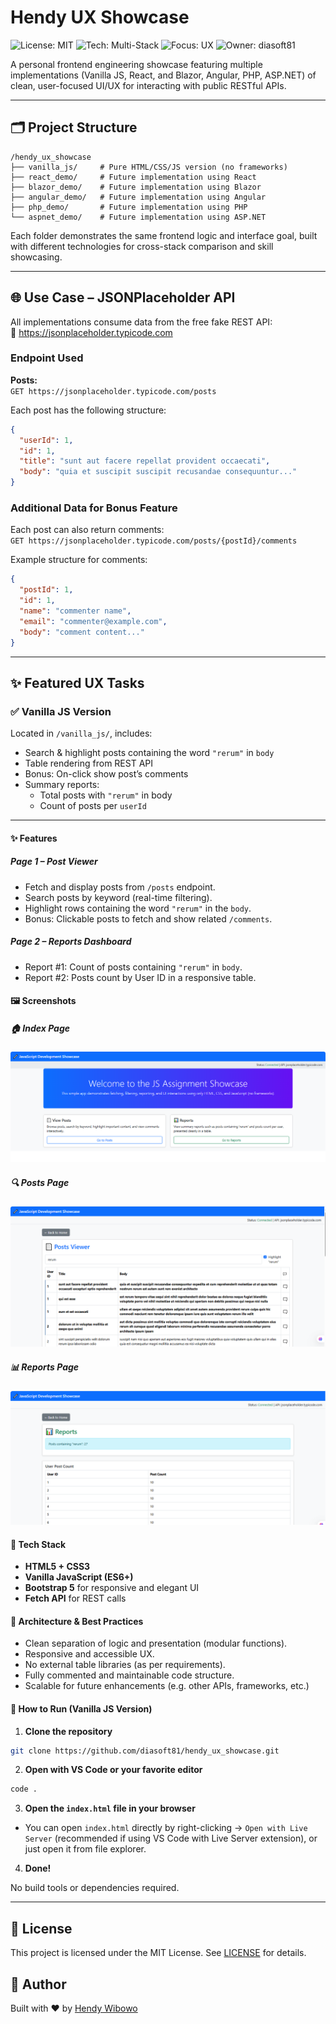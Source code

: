 # Hendy UX Showcase

![License: MIT](https://img.shields.io/badge/License-MIT-green.svg)
![Tech: Multi-Stack](https://img.shields.io/badge/Tech-Vanilla%20JS%20%7C%20React%20%7C%20Blazor%20%7C%20Angular%20%7C%20PHP%20%7C%20ASPNET-blueviolet.svg)
![Focus: UX](https://img.shields.io/badge/Focus-User%20Experience-orange.svg)
![Owner: diasoft81](https://img.shields.io/badge/GitHub-diasoft81-lightgrey.svg)

A personal frontend engineering showcase featuring multiple implementations (Vanilla JS, React, and Blazor, Angular, PHP, ASP.NET) of clean, user-focused UI/UX for interacting with public RESTful APIs.

---

## 🗂 Project Structure

```
/hendy_ux_showcase
├── vanilla_js/     # Pure HTML/CSS/JS version (no frameworks)
├── react_demo/     # Future implementation using React
├── blazor_demo/    # Future implementation using Blazor
├── angular_demo/   # Future implementation using Angular
├── php_demo/       # Future implementation using PHP
└── aspnet_demo/    # Future implementation using ASP.NET
```

Each folder demonstrates the same frontend logic and interface goal, built with different technologies for cross-stack comparison and skill showcasing.

---

## 🌐 Use Case – JSONPlaceholder API

All implementations consume data from the free fake REST API:  
📎 https://jsonplaceholder.typicode.com

### Endpoint Used

**Posts:**  
`GET https://jsonplaceholder.typicode.com/posts`

Each post has the following structure:

```json
{
  "userId": 1,
  "id": 1,
  "title": "sunt aut facere repellat provident occaecati",
  "body": "quia et suscipit suscipit recusandae consequuntur..."
}
```

### Additional Data for Bonus Feature

Each post can also return comments:  
`GET https://jsonplaceholder.typicode.com/posts/{postId}/comments`

Example structure for comments:

```json
{
  "postId": 1,
  "id": 1,
  "name": "commenter name",
  "email": "commenter@example.com",
  "body": "comment content..."
}
```

---

## ✨ Featured UX Tasks

### ✅ Vanilla JS Version
Located in `/vanilla_js/`, includes:
- Search & highlight posts containing the word `"rerum"` in `body`
- Table rendering from REST API
- Bonus: On-click show post’s comments
- Summary reports:
  - Total posts with `"rerum"` in body
  - Count of posts per `userId`

---
#### ✨ Features

##### Page 1 – Post Viewer
- Fetch and display posts from `/posts` endpoint.
- Search posts by keyword (real-time filtering).
- Highlight rows containing the word `"rerum"` in the `body`.
- Bonus: Clickable posts to fetch and show related `/comments`.

##### Page 2 – Reports Dashboard
- Report #1: Count of posts containing `"rerum"` in `body`.
- Report #2: Posts count by User ID in a responsive table.

#### 🖼️ Screenshots

##### 🏠 Index Page
![Index Screenshot](docs/images/index.png)

##### 🔍 Posts Page
![Posts Screenshot](docs/images/posts.png)

##### 📊 Reports Page
![Reports Screenshot](docs/images/reports.png)

#### 🎨 Tech Stack

- **HTML5 + CSS3**
- **Vanilla JavaScript (ES6+)**
- **Bootstrap 5** for responsive and elegant UI
- **Fetch API** for REST calls

#### 🧠 Architecture & Best Practices

- Clean separation of logic and presentation (modular functions).
- Responsive and accessible UX.
- No external table libraries (as per requirements).
- Fully commented and maintainable code structure.
- Scalable for future enhancements (e.g. other APIs, frameworks, etc.)

#### 🧪 How to Run (Vanilla JS Version)

1. **Clone the repository**

```bash
git clone https://github.com/diasoft81/hendy_ux_showcase.git
```

2. **Open with VS Code or your favorite editor**

```bash
code .
```

3. **Open the `index.html` file in your browser**

- You can open `index.html` directly by right-clicking → `Open with Live Server` (recommended if using VS Code with Live Server extension), or just open it from file explorer.

4. **Done!**

No build tools or dependencies required.

---

## 📜 License

This project is licensed under the MIT License. See [LICENSE](LICENSE) for details.

## 🙌 Author

Built with ❤️ by [Hendy Wibowo](https://github.com/diasoft81)

